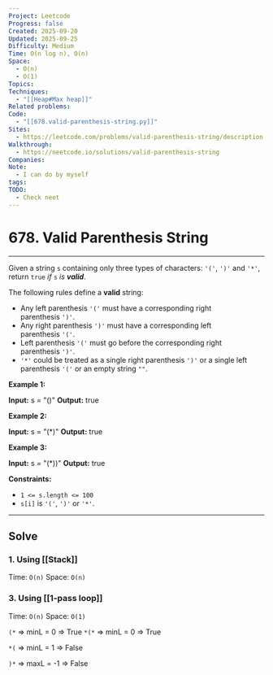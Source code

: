 ```yaml
---
Project: Leetcode
Progress: false
Created: 2025-09-20
Updated: 2025-09-25
Difficulty: Medium
Time: O(n log n), O(n)
Space:
  - O(n)
  - O(1)
Topics:
Techniques:
  - "[[Heap#Max heap]]"
Related problems:
Code:
  - "[[678.valid-parenthesis-string.py]]"
Sites:
  - https://leetcode.com/problems/valid-parenthesis-string/description
Walkthrough:
  - https://neetcode.io/solutions/valid-parenthesis-string
Companies:
Note:
  - I can do by myself
tags:
TODO:
  - Check neet
---
```

# 678. Valid Parenthesis String
---
Given a string `s` containing only three types of characters: `'('`, `')'` and `'*'`, return `true` _if_ `s` _is **valid**_.

The following rules define a **valid** string:

- Any left parenthesis `'('` must have a corresponding right parenthesis `')'`.
- Any right parenthesis `')'` must have a corresponding left parenthesis `'('`.
- Left parenthesis `'('` must go before the corresponding right parenthesis `')'`.
- `'*'` could be treated as a single right parenthesis `')'` or a single left parenthesis `'('` or an empty string `""`.

**Example 1:**

**Input:** s = "()"
**Output:** true

**Example 2:**

**Input:** s = "(*)"
**Output:** true

**Example 3:**

**Input:** s = "(*))"
**Output:** true

**Constraints:**

- `1 <= s.length <= 100`
- `s[i]` is `'('`, `')'` or `'*'`.

----

## Solve

### 1. Using [[Stack]]
Time: `O(n)`
Space: `O(n)`

### 3. Using [[1-pass loop]]
Time: `O(n)`
Space: `O(1)`

`(*` => minL = 0 => True
`*(*` => minL = 0 => True

`*(` => minL = 1 => False

`)*` => maxL = -1 => False